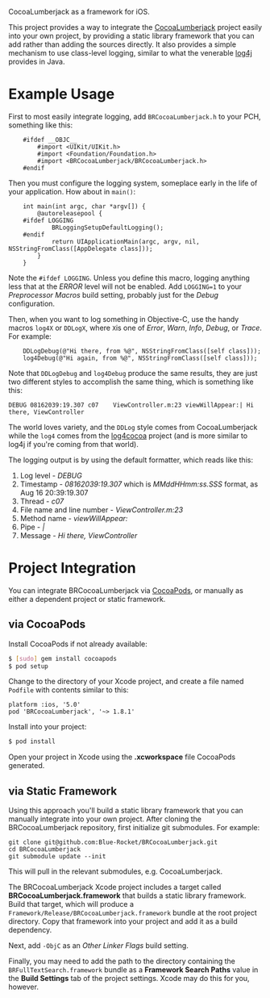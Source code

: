 CocoaLumberjack as a framework for iOS.

This project provides a way to integrate the
[CocoaLumberjack](https://github.com/robbiehanson/CocoaLumberjack) project easily
into your own project, by providing a static library framework that you can add
rather than adding the sources directly. It also provides a simple mechanism to use
class-level logging, similar to what the venerable
[log4j](http://logging.apache.org/) provides in Java.

# Example Usage

First to most easily integrate logging, add `BRCocoaLumberjack.h` to your PCH, something like this:

```objc
	#ifdef __OBJC__
		#import <UIKit/UIKit.h>
		#import <Foundation/Foundation.h>
		#import <BRCocoaLumberjack/BRCocoaLumberjack.h>
	#endif
```

Then you must configure the logging system, someplace early in the life of your application. How about in `main()`:

```objc
	int main(int argc, char *argv[]) {
		@autoreleasepool {
	#ifdef LOGGING
			BRLoggingSetupDefaultLogging();
	#endif
			return UIApplicationMain(argc, argv, nil, NSStringFromClass([AppDelegate class]));
		}
	}
```

Note the `#ifdef LOGGING`. Unless you define this macro, logging anything less that
at the *ERROR* level will not be enabled. Add `LOGGING=1` to your *Preprocessor
Macros* build setting, probably just for the *Debug* configuration.

Then, when you want to log something in Objective-C, use the handy macros `log4X` or
`DDLogX`, where `X`is one of *Error*, *Warn*, *Info*, *Debug*, or *Trace*. For
example:

```objc
	DDLogDebug(@"Hi there, from %@", NSStringFromClass([self class]));
	log4Debug(@"Hi again, from %@", NSStringFromClass([self class]));
```

Note that `DDLogDebug` and `log4Debug` produce the same results, they are just two
different styles to accomplish the same thing, which is something like this:

	DEBUG 08162039:19.307 c07    ViewController.m:23 viewWillAppear:| Hi there, ViewController

The world loves variety, and the `DDLog` style comes from CocoaLumberjack while the
`log4` comes from the [log4cocoa](http://log4cocoa.sourceforge.net/) project (and is
more similar to log4j if you're coming from that world).

The logging output is by using the default formatter, which reads like this:

 1. Log level - _DEBUG_
 2. Timestamp - _08162039:19.307_ which is _MMddHHmm:ss.SSS_ format, as Aug 16 20:39:19.307
 3. Thread - _c07_
 4. File name and line number - _ViewController.m:23_
 5. Method name - _viewWillAppear:_
 6. Pipe - _|_
 7. Message - _Hi there, ViewController_
 
# Project Integration

You can integrate BRCocoaLumberjack via [CocoaPods](http://cocoapods.org/), or
manually as either a dependent project or static framework.

## via CocoaPods

Install CocoaPods if not already available:

```bash
$ [sudo] gem install cocoapods
$ pod setup
```

Change to the directory of your Xcode project, and create a file named `Podfile` with
contents similar to this:

	platform :ios, '5.0' 
	pod 'BRCocoaLumberjack', '~> 1.8.1'

Install into your project:

``` bash
$ pod install
```

Open your project in Xcode using the **.xcworkspace** file CocoaPods generated.

## via Static Framework

Using this approach you'll build a static library framework that you can manually
integrate into your own project. After cloning the BRCocoaLumberjack repository,
first initialize git submodules. For example:

	git clone git@github.com:Blue-Rocket/BRCocoaLumberjack.git
	cd BRCocoaLumberjack
	git submodule update --init
	
This will pull in the relevant submodules, e.g. CocoaLumberjack.

The BRCocoaLumberjack Xcode project includes a target called
**BRCocoaLumberjack.framework** that builds a static library framework. Build that
target, which will produce a `Framework/Release/BRCocoaLumberjack.framework` bundle
at the root project directory. Copy that framework into your project and add it as a
build dependency.

Next, add `-ObjC` as an *Other Linker Flags* build setting.

Finally, you may need to add the path to the directory containing the
`BRFullTextSearch.framework` bundle as a **Framework Search Paths** value in the
**Build Settings** tab of the project settings. Xcode may do this for you, however.
